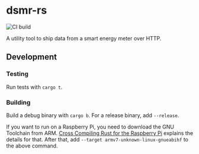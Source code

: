 # dsmr-rs

![CI build](https://github.com/mthmulders/dsmr-rs/workflows/CI%20build/badge.svg)

A utility tool to ship data from a smart energy meter over HTTP.

## Development

### Testing
Run tests with `cargo t`.

### Building
Build a debug binary with `cargo b`.
For a release binary, add `--release`.

If you want to run on a Raspberry Pi, you need to download the GNU Toolchain from ARM.
[Cross Compiling Rust for the Raspberry Pi](https://chacin.dev/blog/cross-compiling-rust-for-the-raspberry-pi/) explains the details for that.
After that, add `--target armv7-unknown-linux-gnueabihf` to the above command. 